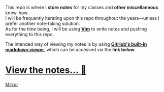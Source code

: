 This repo is where I **store notes** for my classes and **other miscellaneous** know-how.  
I will be frequently iterating upon this repo throughout the years—unless I prefer another note-taking solution.  
As for the time being, I will be using **[Vim](https://www.vim.org)** to write notes and pushing everything to this repo.

The intended way of viewing my notes is by using [**GitHub's built-in markdown viewer**](https://github.github.com/gfm/), which can be accessed via the **link below**.
# [View the notes... 📝](START.html)
###### [Mirror](https://github.com/jadc/notes/blob/master/START.md)
